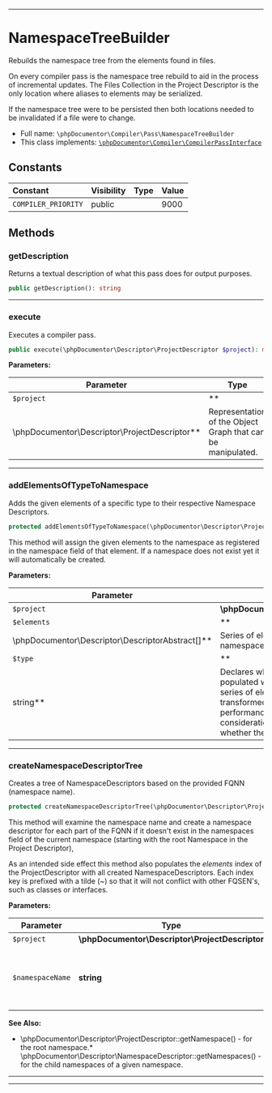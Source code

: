 ***

# NamespaceTreeBuilder

Rebuilds the namespace tree from the elements found in files.

On every compiler pass is the namespace tree rebuild to aid in the process of incremental updates. The Files Collection
in the Project Descriptor is the only location where aliases to elements may be serialized.

If the namespace tree were to be persisted then both locations needed to be invalidated if a file were to change.

* Full name: `\phpDocumentor\Compiler\Pass\NamespaceTreeBuilder`
* This class implements:
  [`\phpDocumentor\Compiler\CompilerPassInterface`](../CompilerPassInterface.md)

## Constants

| Constant | Visibility | Type | Value |
|:---------|:-----------|:-----|:------|
|`COMPILER_PRIORITY`|public| |9000|

## Methods

### getDescription

Returns a textual description of what this pass does for output purposes.

```php
public getDescription(): string
```

***

### execute

Executes a compiler pass.

```php
public execute(\phpDocumentor\Descriptor\ProjectDescriptor $project): mixed
```

**Parameters:**

| Parameter | Type | Description |
|-----------|------|-------------|
| `$project` | **
\phpDocumentor\Descriptor\ProjectDescriptor** | Representation of the Object Graph that can be manipulated. |

***

### addElementsOfTypeToNamespace

Adds the given elements of a specific type to their respective Namespace Descriptors.

```php
protected addElementsOfTypeToNamespace(\phpDocumentor\Descriptor\ProjectDescriptor $project, \phpDocumentor\Descriptor\DescriptorAbstract[] $elements, string $type): void
```

This method will assign the given elements to the namespace as registered in the namespace field of that element. If a
namespace does not exist yet it will automatically be created.

**Parameters:**

| Parameter | Type | Description |
|-----------|------|-------------|
| `$project` | **\phpDocumentor\Descriptor\ProjectDescriptor** |  |
| `$elements` | **
\phpDocumentor\Descriptor\DescriptorAbstract[]** | Series of elements to add to their respective namespace. |
| `$type` | **
string** | Declares which field of the namespace will be populated with the given<br />series of elements. This name will be transformed to a getter which must exist. Out of performance<br />considerations will no effort be done to verify whether the provided type is valid. |

***

### createNamespaceDescriptorTree

Creates a tree of NamespaceDescriptors based on the provided FQNN (namespace name).

```php
protected createNamespaceDescriptorTree(\phpDocumentor\Descriptor\ProjectDescriptor $project, string $namespaceName): void
```

This method will examine the namespace name and create a namespace descriptor for each part of the FQNN if it doesn't
exist in the namespaces field of the current namespace (starting with the root Namespace in the Project Descriptor),

As an intended side effect this method also populates the *elements* index of the ProjectDescriptor with all created
NamespaceDescriptors. Each index key is prefixed with a tilde (~) so that it will not conflict with other FQSEN's, such
as classes or interfaces.

**Parameters:**

| Parameter | Type | Description |
|-----------|------|-------------|
| `$project` | **\phpDocumentor\Descriptor\ProjectDescriptor** |  |
| `$namespaceName` | **string** | A FQNN of the namespace (and parents) to create. |

**See Also:**

* \phpDocumentor\Descriptor\ProjectDescriptor::getNamespace() - for the root namespace.*
  \phpDocumentor\Descriptor\NamespaceDescriptor::getNamespaces() - for the child namespaces of a given namespace.

***


***

